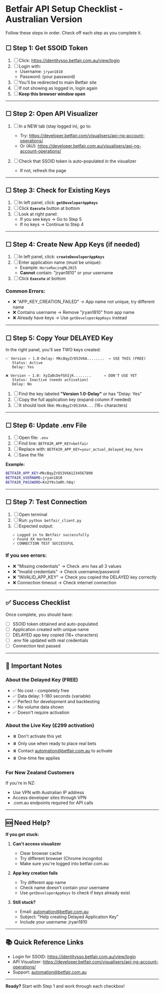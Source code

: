 # Betfair API Setup Checklist - Australian Version

Follow these steps in order. Check off each step as you complete it.

## ☐ Step 1: Get SSOID Token

1. ☐ Click: https://identitysso.betfair.com.au/view/login
2. ☐ Login with:
   - Username: `jryan1810`
   - Password: (your password)
3. ☐ You'll be redirected to main Betfair site
4. ☐ If not showing as logged in, login again
5. ☐ **Keep this browser window open**

---

## ☐ Step 2: Open API Visualizer

1. ☐ In a NEW tab (stay logged in), go to:
   - Try: https://developer.betfair.com/visualisers/api-ng-account-operations/
   - Or (AU): https://developer.betfair.com.au/visualisers/api-ng-account-operations/

2. ☐ Check that SSOID token is auto-populated in the visualizer
   - If not, refresh the page

---

## ☐ Step 3: Check for Existing Keys

1. ☐ In left panel, click: **`getDeveloperAppKeys`**
2. ☐ Click **`Execute`** button at bottom
3. ☐ Look at right panel:
   - If you see keys → Go to Step 5
   - If no keys → Continue to Step 4

---

## ☐ Step 4: Create New App Keys (if needed)

1. ☐ In left panel, click: **`createDeveloperAppKeys`**
2. ☐ Enter application name (must be unique):
   - Example: `HorseRacingML2025`
   - **Cannot** contain: "jryan1810" or your username
3. ☐ Click **`Execute`** at bottom

### Common Errors:
- ❌ "APP_KEY_CREATION_FAILED" → App name not unique, try different name
- ❌ Contains username → Remove "jryan1810" from app name
- ❌ Already have keys → Use `getDeveloperAppKeys` instead

---

## ☐ Step 5: Copy Your DELAYED Key

In the right panel, you'll see TWO keys created:

```
✅ Version – 1.0-Delay: MkcBqyZrD53V6A........  ← USE THIS (FREE)
   Status: Active
   Delay: Yes

❌ Version – 1.0: XyZaBcDefGhIjK........      ← DON'T USE YET
   Status: Inactive (needs activation)
   Delay: No
```

1. ☐ Find the key labeled **"Version 1.0-Delay"** or has "Delay: Yes"
2. ☐ Copy the full application key (expand column if needed)
3. ☐ It should look like: `MkcBqyZrD53V6A...` (16+ characters)

---

## ☐ Step 6: Update .env File

1. ☐ Open file: `.env`
2. ☐ Find line: `BETFAIR_APP_KEY=betfair`
3. ☐ Replace with: `BETFAIR_APP_KEY=your_actual_delayed_key_here`
4. ☐ Save the file

**Example:**
```bash
BETFAIR_APP_KEY=MkcBqyZrD53V6A1234567890
BETFAIR_USERNAME=jryan1810
BETFAIR_PASSWORD=Kn2Y9s3aRh.h8q!
```

---

## ☐ Step 7: Test Connection

1. ☐ Open terminal
2. ☐ Run: `python betfair_client.py`
3. ☐ Expected output:
   ```
   ✓ Logged in to Betfair successfully
   ✓ Found XX markets
   ✓ CONNECTION TEST SUCCESSFUL
   ```

### If you see errors:
- ❌ "Missing credentials" → Check .env has all 3 values
- ❌ "Invalid credentials" → Check username/password
- ❌ "INVALID_APP_KEY" → Check you copied the DELAYED key correctly
- ❌ Connection timeout → Check internet connection

---

## ✅ Success Checklist

Once complete, you should have:
- ☐ SSOID token obtained and auto-populated
- ☐ Application created with unique name
- ☐ DELAYED app key copied (16+ characters)
- ☐ .env file updated with real credentials
- ☐ Connection test passed

---

## 📝 Important Notes

### About the Delayed Key (FREE)
- ✅ No cost - completely free
- ✅ Data delay: 1-180 seconds (variable)
- ✅ Perfect for development and backtesting
- ✅ No volume data shown
- ✅ Doesn't require activation

### About the Live Key (£299 activation)
- ⏸️ Don't activate this yet
- ⏸️ Only use when ready to place real bets
- ⏸️ Contact automation@betfair.com.au to activate
- ⏸️ One-time fee applies

### For New Zealand Customers
If you're in NZ:
- Use VPN with Australian IP address
- Access developer sites through VPN
- .com.au endpoints required for API calls

---

## 🆘 Need Help?

**If you get stuck:**

1. **Can't access visualizer**
   - Clear browser cache
   - Try different browser (Chrome incognito)
   - Make sure you're logged into betfair.com.au

2. **App key creation fails**
   - Try different app name
   - Check name doesn't contain your username
   - Use `getDeveloperAppKeys` to check if keys already exist

3. **Still stuck?**
   - Email: automation@betfair.com.au
   - Subject: "Help creating Delayed Application Key"
   - Include your username: jryan1810

---

## 📚 Quick Reference Links

- Login for SSOID: https://identitysso.betfair.com.au/view/login
- API Visualizer: https://developer.betfair.com/visualisers/api-ng-account-operations/
- Support: automation@betfair.com.au

---

**Ready?** Start with Step 1 and work through each checkbox!

